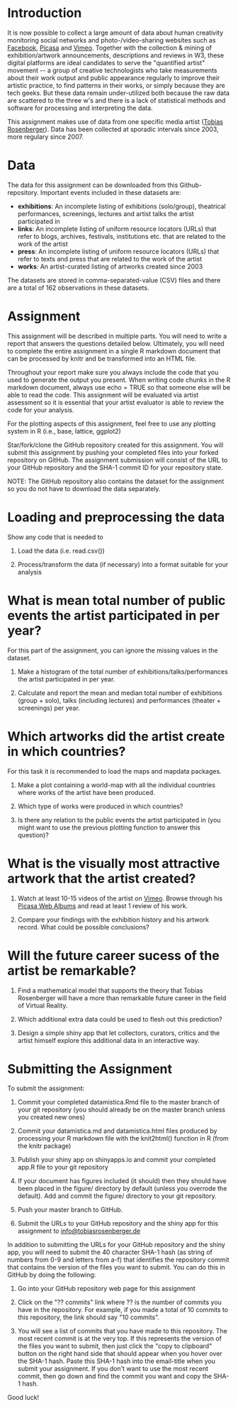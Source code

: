 # Introduction

It is now possible to collect a large amount of data about human creativity monitoring social networks and photo-/video-sharing websites such as [Facebook](https://www.facebook.com/tobias.rosenberger.7), [Picasa](http://picasaweb.google.com/tobiasrosenberger80) and [Vimeo](https://vimeo.com/tobiasrosenberger). Together with the collection & mining of exhibition/artwork announcements, descriptions and reviews in W3, these digital platforms are ideal candidates to serve the "quantified artist" movement -- a group of creative technologists who take measurements about their work output and public appearance regularly to improve their artistic practice, to find patterns in their works, or simply because they are tech geeks. But these data remain under-utilized both because the raw data are scattered to the three w's and there is a lack of statistical methods and software for processing and interpreting the data.

This assignment makes use of data from one specific media artist ([Tobias Rosenberger](http://tobiasrosenberger.de/)). Data has been collected at sporadic intervals since 2003, more regulary since 2007. 

# Data

The data for this assignment can be downloaded from this Github-repository. Important events included in these datasets are:

- **exhibitions**: An incomplete listing of exhibitions (solo/group), theatrical performances, screenings, lectures and artist talks the artist participated in
- **links**: An incomplete listing of uniform resource locators (URLs) that refer to blogs, archives, festivals, institutions etc. that are related to the work of the artist
- **press**: An incomplete listing of uniform resource locators (URLs) that refer to texts and press that are related to the work of the artist 
- **works**: An artist-curated listing of artworks created since 2003

The datasets are stored in comma-separated-value (CSV) files and there are a total of 162 observations in these datasets.

# Assignment

This assignment will be described in multiple parts. You will need to write a report that answers the questions detailed below. Ultimately, you will need to complete the entire assignment in a single R markdown document that can be processed by knitr and be transformed into an HTML file.

Throughout your report make sure you always include the code that you used to generate the output you present. When writing code chunks in the R markdown document, always use echo = TRUE so that someone else will be able to read the code. This assignment will be evaluated via artist assessment so it is essential that your artist evaluator is able to review the code for your analysis.

For the plotting aspects of this assignment, feel free to use any plotting system in R (i.e., base, lattice, ggplot2)

Star/fork/clone the GitHub repository created for this assignment. You will submit this assignment by pushing your completed files into your forked repository on GitHub. The assignment submission will consist of the URL to your GitHub repository and the SHA-1 commit ID for your repository state.

NOTE: The GitHub repository also contains the dataset for the assignment so you do not have to download the data separately.

# Loading and preprocessing the data

Show any code that is needed to

1. Load the data (i.e. read.csv())

2. Process/transform the data (if necessary) into a format suitable for your analysis

# What is mean total number of public events the artist participated in per year?

For this part of the assignment, you can ignore the missing values in the dataset.

1. Make a histogram of the total number of exhibitions/talks/performances the artist participated in per year.

2. Calculate and report the mean and median total number of exhibitions (group + solo), talks (including lectures) and performances (theater + screenings) per year.

# Which artworks did the artist create in which countries?

For this task it is recommended to load the maps and mapdata packages.

1. Make a plot containing a world-map with all the individual countries where works of the artist have been produced.

2. Which type of works were produced in which countries?

3. Is there any relation to the public events the artist participated in (you might want to use the previous plotting function to answer this question)?

# What is the visually most attractive artwork that the artist created?

1. Watch at least 10-15 videos of the artist on [Vimeo](https://vimeo.com/tobiasrosenberger). Browse through his [Picasa Web Albums](http://picasaweb.google.com/tobiasrosenberger80) and read at least 1 review of his work.

2. Compare your findings with the exhibition history and his artwork record. What could be possible conclusions?

# Will the future career sucess of the artist be remarkable?

1. Find a mathematical model that supports the theory that Tobias Rosenberger will have a more than remarkable future career in the field of Virtual Reality.

2. Which additional extra data could be used to flesh out this prediction?

3. Design a simple shiny app that let collectors, curators, critics and the artist himself explore this additional data in an interactive way.

# Submitting the Assignment

To submit the assignment:

1. Commit your completed datamistica.Rmd file to the master branch of your git repository (you should already be on the master branch unless you created new ones)

2. Commit your datamistica.md and datamistica.html files produced by processing your R markdown file with the knit2html() function in R (from the knitr package)

3. Publish your shiny app on shinyapps.io and commit your completed app.R file to your git repository 

4. If your document has figures included (it should) then they should have been placed in the figure/ directory by default (unless you overrode the default). Add and commit the figure/ directory to your git repository.

5. Push your master branch to GitHub.

6. Submit the URLs to your GitHub repository and the shiny app for this assignment to info@tobiasrosenberger.de

In addition to submitting the URLs for your GitHub repository and the shiny app, you will need to submit the 40 character SHA-1 hash (as string of numbers from 0-9 and letters from a-f) that identifies the repository commit that contains the version of the files you want to submit. You can do this in GitHub by doing the following:

1. Go into your GitHub repository web page for this assignment

2. Click on the "?? commits" link where ?? is the number of commits you have in the repository. For example, if you made a total of 10 commits to this repository, the link should say "10 commits".

3. You will see a list of commits that you have made to this repository. The most recent commit is at the very top. If this represents the version of the files you want to submit, then just click the "copy to clipboard" button on the right hand side that should appear when you hover over the SHA-1 hash. Paste this SHA-1 hash into the email-title when you submit your assignment. If you don't want to use the most recent commit, then go down and find the commit you want and copy the SHA-1 hash.

Good luck!


